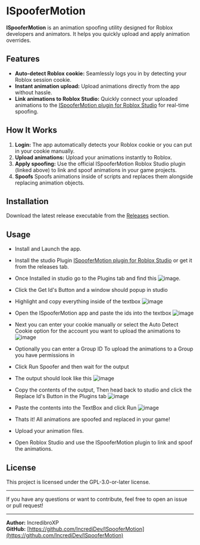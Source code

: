 # ISpooferMotion

**ISpooferMotion** is an animation spoofing utility designed for Roblox developers and animators. It helps you quickly upload and apply animation overrides.

## Features

- **Auto-detect Roblox cookie:** Seamlessly logs you in by detecting your Roblox session cookie.
- **Instant animation upload:** Upload animations directly from the app without hassle.
- **Link animations to Roblox Studio:** Quickly connect your uploaded animations to the [ISpooferMotion plugin for Roblox Studio](https://create.roblox.com/store/asset/77166107193979/ISpooferMotion) for real-time spoofing.

## How It Works

1. **Login:** The app automatically detects your Roblox cookie or you can put in your cookie manually.
2. **Upload animations:** Upload your animations instantly to Roblox.
3. **Apply spoofing:** Use the official ISpooferMotion Roblox Studio plugin (linked above) to link and spoof animations in your game projects.
4. **Spoofs** Spoofs animations inside of scripts and replaces them alongside replacing animation objects.

## Installation

Download the latest release executable from the [Releases](https://github.com/IncrediDev/ISpooferMotion/releases) section.

## Usage

- Install and Launch the app.
- Install the studio Plugin [ISpooferMotion plugin for Roblox Studio](https://create.roblox.com/store/asset/77166107193979/ISpooferMotion) or get it from the releases tab.
- Once Installed in studio go to the Plugins tab and find this ![image](https://github.com/user-attachments/assets/afd6b9ca-84ce-4ab5-9ae1-67df58ef8d66).
- Click the Get Id's Button and a window should popup in studio
- Highlight and copy everything inside of the textbox ![image](https://github.com/user-attachments/assets/10624efe-2f53-430a-8aa4-4ed32ec24a95)
- Open the ISpooferMotion app and paste the ids into the textbox ![image](https://github.com/user-attachments/assets/0a126ebd-1ab3-4a17-b55b-c763d5021e15)
- Next you can enter your cookie manually or select the Auto Detect Cookie option for the account you want to upload the animations to ![image](https://github.com/user-attachments/assets/ca442d20-07ec-4d9e-81a2-ee7c86c4e8ad)
- Optionally you can enter a Group ID To upload the animations to a Group you have permissions in
- Click Run Spoofer and then wait for the output 
- The output should look like this ![image](https://github.com/user-attachments/assets/35bb3c92-fb03-4f81-b5f4-77ce7a9c7407)
- Copy the contents of the output, Then head back to studio and click the Replace Id's Button in the Plugins tab ![image](https://github.com/user-attachments/assets/e45f4ee0-8d5b-4531-91f6-4dc9d50206ab)
- Paste the contents into the TextBox and click Run ![image](https://github.com/user-attachments/assets/e063ab9e-0867-4ca3-bf2d-733a9855cadd)
- Thats it! All animations are spoofed and replaced in your game!







- Upload your animation files.
- Open Roblox Studio and use the ISpooferMotion plugin to link and spoof the animations.

## License

This project is licensed under the GPL-3.0-or-later license.

---

If you have any questions or want to contribute, feel free to open an issue or pull request!

---

**Author:** IncredibroXP  
**GitHub:** [https://github.com/IncrediDev/ISpooferMotion](https://github.com/IncrediDev/ISpooferMotion)

